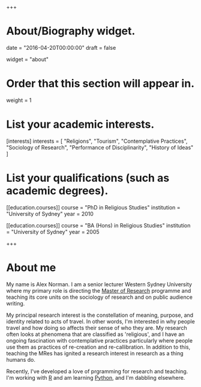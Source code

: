 +++
# About/Biography widget.

date = "2016-04-20T00:00:00"
draft = false

widget = "about"

# Order that this section will appear in.
weight = 1

# List your academic interests.
[interests]
  interests = [
    "Religions",
    "Tourism",
    "Contemplative Practices",
    "Sociology of Research",
    "Performance of Disciplinarity",
    "History of Ideas"
  ]

# List your qualifications (such as academic degrees).
[[education.courses]]
  course = "PhD in Religious Studies"
  institution = "University of Sydney"
  year = 2010

[[education.courses]]
  course = "BA (Hons) in Religious Studies"
  institution = "University of Sydney"
  year = 2005
 
+++

# About me

My name is Alex Norman. I am a senior lecturer Western Sydney University where my primary role is directing the [Master of Research](https://www.westernsydney.edu.au/graduate_research_school/grs/courses/master_of_research) programme and teaching its core units on the sociology of research and on public audience writing.  

My principal research interest is the constellation of meaning, purpose, and identity related to acts of travel. In other words, I'm interested in why people travel and how doing so affects their sense of who they are. My research often looks at phenomena that are classified as 'religious', and I have an ongoing fascination with contemplative practices particularly where people use them as practices of re-creation and re-callibration. In addition to this, teaching the MRes has ignited a research interest in research as a thing humans do.

Recently, I've developed a love of prgramming for research and teaching. I'm working with [R](https://www.r-project.org/) and am learning [Python](https://www.python.org/), and I'm dabbling elsewhere.